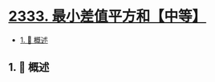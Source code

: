 # [2333. 最小差值平方和【中等】](https://github.com/Tdahuyou/TNotes.leetcode/tree/main/notes/2333.%20%E6%9C%80%E5%B0%8F%E5%B7%AE%E5%80%BC%E5%B9%B3%E6%96%B9%E5%92%8C%E3%80%90%E4%B8%AD%E7%AD%89%E3%80%91)

<!-- region:toc -->

- [1. 📝 概述](#1--概述)

<!-- endregion:toc -->

## 1. 📝 概述
